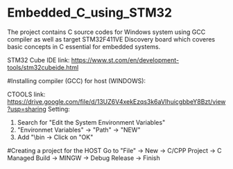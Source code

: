 # Embedded_C_using_STM32

The project contains C source codes for Windows system using GCC compiler as well as target STM32F411VE Discovery board which coveres basic concepts in C essential for embedded systems.

STM32 Cube IDE link:
https://www.st.com/en/development-tools/stm32cubeide.html

#Installing compiler (GCC) for host (WINDOWS):

CTOOLS link:
https://drive.google.com/file/d/13UZ6V4xekEzqs3k6aVIhuicgbbeY8Bzt/view?usp=sharing
Setting:
1. Search for "Edit the System Environment Variables"
2. "Environmet Variables" -> "Path" -> "NEW"
3. Add "<path of CTOOLS folder>\bin -> Click on "OK"

#Creating a project for the HOST
Go to "File" -> New -> C/CPP Project -> C Managed Build -> MINGW -> Debug Release -> Finish
